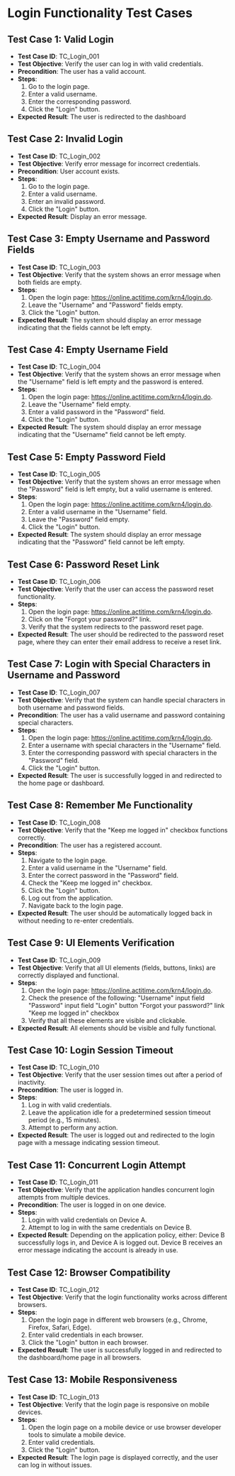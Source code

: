 # Login Functionality Test Cases

## Test Case 1: Valid Login
- **Test Case ID**: TC_Login_001
- **Test Objective**: Verify the user can log in with valid credentials.
- **Precondition**: The user has a valid account.
- **Steps**:
  1. Go to the login page.
  2. Enter a valid username.
  3. Enter the corresponding password.
  4. Click the "Login" button.
- **Expected Result**: The user is redirected to the dashboard

## Test Case 2: Invalid Login
- **Test Case ID**: TC_Login_002
- **Test Objective**: Verify error message for incorrect credentials.
- **Precondition**: User account exists.
- **Steps**:
  1. Go to the login page.
  2. Enter a valid username.
  3. Enter an invalid password.
  4. Click the "Login" button.
- **Expected Result**: Display an error message.

## Test Case 3: Empty Username and Password Fields
- **Test Case ID**: TC_Login_003
- **Test Objective**: Verify that the system shows an error message when both fields are empty.
- **Steps**:
  1. Open the login page: https://online.actitime.com/krn4/login.do.
  2. Leave the "Username" and "Password" fields empty.
  3. Click the "Login" button.
- **Expected Result**: The system should display an error message indicating that the fields cannot be left empty.

## Test Case 4: Empty Username Field
- **Test Case ID**: TC_Login_004
- **Test Objective**: Verify that the system shows an error message when the "Username" field is left empty and the password is entered.
- **Steps**:
  1. Open the login page: https://online.actitime.com/krn4/login.do.
  2. Leave the "Username" field empty.
  3. Enter a valid password in the "Password" field.
  4. Click the "Login" button.
- **Expected Result**: The system should display an error message indicating that the "Username" field cannot be left empty.

## Test Case 5: Empty Password Field
- **Test Case ID**: TC_Login_005
- **Test Objective**: Verify that the system shows an error message when the "Password" field is left empty, but a valid username is entered.
- **Steps**:
  1. Open the login page: https://online.actitime.com/krn4/login.do.
  2. Enter a valid username in the "Username" field.
  3. Leave the "Password" field empty.
  4. Click the "Login" button.
- **Expected Result**: The system should display an error message indicating that the "Password" field cannot be left empty.

## Test Case 6: Password Reset Link
- **Test Case ID**: TC_Login_006
- **Test Objective**: Verify that the user can access the password reset functionality.
- **Steps**:
  1. Open the login page: https://online.actitime.com/krn4/login.do.
  2. Click on the "Forgot your password?" link.
  3. Verify that the system redirects to the password reset page.
- **Expected Result**: The user should be redirected to the password reset page, where they can enter their email address to receive a reset link.

## Test Case 7: Login with Special Characters in Username and Password
- **Test Case ID**: TC_Login_007
- **Test Objective**: Verify that the system can handle special characters in both username and password fields.
- **Precondition**: The user has a valid username and password containing special characters.
- **Steps**:
  1. Open the login page: https://online.actitime.com/krn4/login.do.
  2. Enter a username with special characters in the "Username" field.
  3. Enter the corresponding password with special characters in the "Password" field.
  4. Click the "Login" button.
- **Expected Result**: The user is successfully logged in and redirected to the home page or dashboard.

## Test Case 8: Remember Me Functionality
- **Test Case ID**: TC_Login_008
- **Test Objective**: Verify that the "Keep me logged in" checkbox functions correctly.
- **Precondition**: The user has a registered account.
- **Steps**:
  1. Navigate to the login page.
  2. Enter a valid username in the "Username" field.
  3. Enter the correct password in the "Password" field.
  4. Check the "Keep me logged in" checkbox.
  5. Click the "Login" button.
  6. Log out from the application.
  7. Navigate back to the login page.
- **Expected Result**: The user should be automatically logged back in without needing to re-enter credentials.

## Test Case 9: UI Elements Verification
- **Test Case ID**: TC_Login_009
- **Test Objective**: Verify that all UI elements (fields, buttons, links) are correctly displayed and functional.
- **Steps**:
  1. Open the login page: https://online.actitime.com/krn4/login.do.
  2. Check the presence of the following:
    "Username" input field
    "Password" input field
    "Login" button
    "Forgot your password?" link
    "Keep me logged in" checkbox
  3. Verify that all these elements are visible and clickable.
- **Expected Result**: All elements should be visible and fully functional.

## Test Case 10: Login Session Timeout
- **Test Case ID**: TC_Login_010
- **Test Objective**: Verify that the user session times out after a period of inactivity.
- **Precondition**:  The user is logged in.
- **Steps**:
  1. Log in with valid credentials.
  2. Leave the application idle for a predetermined session timeout period (e.g., 15 minutes).
  3. Attempt to perform any action.
- **Expected Result**: The user is logged out and redirected to the login page with a message indicating session timeout.

## Test Case 11: Concurrent Login Attempt
- **Test Case ID**: TC_Login_011
- **Test Objective**: Verify that the application handles concurrent login attempts from multiple devices.
- **Precondition**: The user is logged in on one device.
- **Steps**:
  1. Login with valid credentials on Device A.
  2. Attempt to log in with the same credentials on Device B.
- **Expected Result**: Depending on the application policy, either:
    Device B successfully logs in, and Device A is logged out.
    Device B receives an error message indicating the account is already in use.

## Test Case 12: Browser Compatibility
- **Test Case ID**: TC_Login_012
- **Test Objective**: Verify that the login functionality works across different browsers.
- **Steps**:
  1. Open the login page in different web browsers (e.g., Chrome, Firefox, Safari, Edge).
  2. Enter valid credentials in each browser.
  3. Click the "Login" button in each browser.
- **Expected Result**: The user is successfully logged in and redirected to the dashboard/home page in all browsers.

## Test Case 13: Mobile Responsiveness
- **Test Case ID**: TC_Login_013
- **Test Objective**: Verify that the login page is responsive on mobile devices.
- **Steps**:
  1. Open the login page on a mobile device or use browser developer tools to simulate a mobile device.
  2. Enter valid credentials.
  3. Click the "Login" button.
- **Expected Result**: The login page is displayed correctly, and the user can log in without issues.







